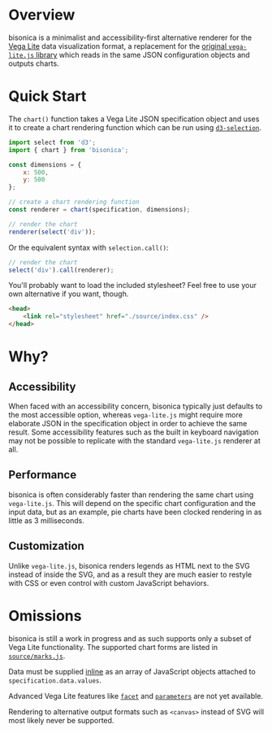 # Overview

bisonica is a minimalist and accessibility-first alternative renderer for the [Vega Lite](https://vega.github.io/vega-lite/) data visualization format, a replacement for the [original `vega-lite.js` library](https://github.com/vega/vega-lite) which reads in the same JSON configuration objects and outputs charts.

# Quick Start

The `chart()` function takes a Vega Lite JSON specification object and uses it to create a chart rendering function which can be run using [`d3-selection`](https://github.com/d3/d3-selection).

```javascript
import select from 'd3';
import { chart } from 'bisonica';

const dimensions = {
    x: 500,
    y: 500
};

// create a chart rendering function
const renderer = chart(specification, dimensions);

// render the chart
renderer(select('div'));
```

Or the equivalent syntax with `selection.call()`:

```javascript
// render the chart
select('div').call(renderer);
```


You'll probably want to load the included stylesheet? Feel free to use your own alternative if you want, though.

```html
<head>
    <link rel="stylesheet" href="./source/index.css" />
</head>
```

# Why?

## Accessibility

When faced with an accessibility concern, bisonica typically just defaults to the most accessible option, whereas `vega-lite.js` might require more elaborate JSON in the specification object in order to achieve the same result. Some accessibility features such as the built in keyboard navigation may not be possible to replicate with the standard `vega-lite.js` renderer at all.

## Performance

bisonica is often considerably faster than rendering the same chart using `vega-lite.js`. This will depend on the specific chart configuration and the input data, but as an example, pie charts have been clocked rendering in as little as 3 milliseconds.

## Customization

Unlike `vega-lite.js`, bisonica renders legends as HTML next to the SVG instead of inside the SVG, and as a result they are much easier to restyle with CSS or even control with custom JavaScript behaviors.

# Omissions

bisonica is still a work in progress and as such supports only a subset of Vega Lite functionality. The supported chart forms are listed in [`source/marks.js`](./source/marks.js).

Data must be supplied [inline](https://vega.github.io/vega-lite/docs/data.html#inline) as an array of JavaScript objects attached to `specification.data.values`.

Advanced Vega Lite features like [`facet`](https://vega.github.io/vega-lite/docs/composition.html#faceting) and [`parameters`](https://vega.github.io/vega-lite/docs/parameter.html) are not yet available.

Rendering to alternative output formats such as `<canvas>` instead of SVG will most likely never be supported.
